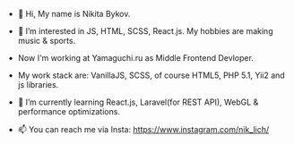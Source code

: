 - 👋 Hi, My name is Nikita Bykov.
- 👀 I’m interested in JS, HTML, SCSS, React.js. My hobbies are making music & sports.
- Now I'm working at Yamaguchi.ru as Middle Frontend Devloper.
- My work stack are:  VanillaJS, SCSS, of course HTML5, PHP 5.1, Yii2  and js libraries.
- 🌱 I’m currently learning React.js, Laravel(for REST API), WebGL & performance optimizations.

- 📫 You can reach me via Insta: https://www.instagram.com/nik_lich/

<!---
tetpic/tetpic is a ✨ special ✨ repository because its `README.md` (this file) appears on your GitHub profile.
You can click the Preview link to take a look at your changes.
--->
